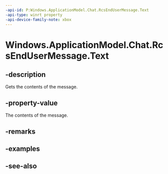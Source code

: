 ```yaml
---
-api-id: P:Windows.ApplicationModel.Chat.RcsEndUserMessage.Text
-api-type: winrt property
-api-device-family-note: xbox
---
```


<!-- Property syntax
public string Text { get; }
-->

# Windows.ApplicationModel.Chat.RcsEndUserMessage.Text

## -description
Gets the contents of the message.

## -property-value
The contents of the message.

## -remarks

## -examples

## -see-also
